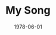 ---
discogs_id: 382824
discogs_master_id: 26503
title: My Song
artists: ['Keith Jarrett']
date: 1978-06-01
genre: ['Jazz']
image: My Song-382824.jpg
label: ECM Records
country: Germany
video: https://www.youtube.com/watch?v=KbMPPrQILKw
category: Keith Jarrett
---